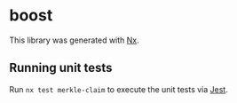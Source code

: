 # boost

This library was generated with [Nx](https://nx.dev).

## Running unit tests

Run `nx test merkle-claim` to execute the unit tests via [Jest](https://jestjs.io).
